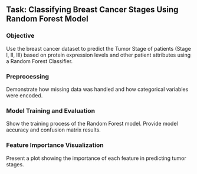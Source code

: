 ## Task: Classifying Breast Cancer Stages Using Random Forest Model
### Objective 
Use the breast cancer dataset to predict the Tumor Stage of patients (Stage I, II, III) based on protein expression levels and other patient attributes using a Random Forest Classifier.

### Preprocessing 
Demonstrate how missing data was handled and how categorical variables were encoded.
### Model Training and Evaluation
Show the training process of the Random Forest model.
Provide model accuracy and confusion matrix results.
### Feature Importance Visualization 
Present a plot showing the importance of each feature in predicting tumor stages.